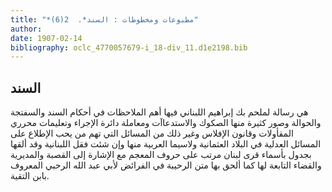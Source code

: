 ```yaml
---
title: "*مطبوعات ومخطوطات : السند*.  2(6)"
author: 
date: 1907-02-14
bibliography: oclc_4770057679-i_18-div_11.d1e2198.bib
---
```




##  السند 


  هي رسالة لملحم بك إبراهيم اللبناني فيها أهم الملاحظات في أحكام السند والسفتجة والحوالة وصور كثيرة منها الصكوك والاستدعاآت ومعاملة دائرة الإجراء وتعليمات محرري المقأولات وقانون الإفلاس وغير ذلك من المسائل التي تهم من يحب الإطلاع على المسائل العدلية في البلاد العثمانية ولاسيما العربية منها وإن شئت فقل اللبنانية وقد ألقها بجدول بأسماء قرى لبنان مرتب على حروف المعجم مع الإشارة إلى القصبة والمديرية والقضاء التابعة لها كما ألحق بها متن الرحيبة في الفرائض لأبي عبد الله الرحبي المعروف بابن التقية. 
